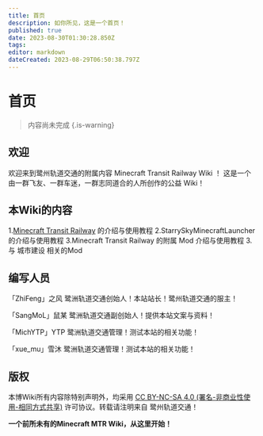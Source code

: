```yaml
---
title: 首页
description: 如你所见，这是一个首页！
published: true
date: 2023-08-30T01:30:28.850Z
tags: 
editor: markdown
dateCreated: 2023-08-29T06:50:38.797Z
---
```


# 首页
> 内容尚未完成
{.is-warning}

## 欢迎
欢迎来到鹭州轨道交通的附属内容 Minecraft Transit Railway Wiki ！
这是一个由一群飞友、一群车迷，一群志同道合的人所创作的公益 Wiki！

## 本Wiki的内容
1.[Minecraft Transit Railway](https://www.mcmod.cn/class/2157.html) 的介绍与使用教程
2.StarrySkyMinecraftLauncher 的介绍与使用教程
3.Minecraft Transit Railway 的附属 Mod 介绍与使用教程
3.与 城市建设 相关的Mod

## 编写人员
「ZhiFeng」之风
 鹭洲轨道交通创始人！本站站长！鹭州轨道交通的服主！
 
 「SangMoL」鼠某
 鹭洲轨道交通副创始人！提供本站文案与资料！
 
 「MichYTP」YTP
 鹭洲轨道交通管理！测试本站的相关功能！
 
 「xue_mu」雪沐
 鹭洲轨道交通管理！测试本站的相关功能！
 
## 版权
本博Wiki所有内容除特别声明外，均采用 [CC BY-NC-SA 4.0 (署名-非商业性使用-相同方式共享)](https://creativecommons.org/licenses/by-nc-sa/4.0/) 许可协议。转载请注明来自 鹭州轨道交通！

**一个前所未有的Minecraft MTR Wiki，从这里开始！**





